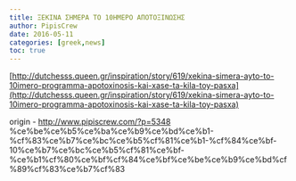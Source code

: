 ```yaml
---
title: ΞΕΚΙΝΑ ΣΗΜΕΡΑ ΤΟ 10ΗΜΕΡΟ ΑΠΟΤΟΞΙΝΩΣΗΣ
author: PipisCrew
date: 2016-05-11
categories: [greek,news]
toc: true
---
```


[http://dutchesss.queen.gr/inspiration/story/619/xekina-simera-ayto-to-10imero-programma-apotoxinosis-kai-xase-ta-kila-toy-pasxa](http://dutchesss.queen.gr/inspiration/story/619/xekina-simera-ayto-to-10imero-programma-apotoxinosis-kai-xase-ta-kila-toy-pasxa)

origin - http://www.pipiscrew.com/?p=5348 %ce%be%ce%b5%ce%ba%ce%b9%ce%bd%ce%b1-%cf%83%ce%b7%ce%bc%ce%b5%cf%81%ce%b1-%cf%84%ce%bf-10%ce%b7%ce%bc%ce%b5%cf%81%ce%bf-%ce%b1%cf%80%ce%bf%cf%84%ce%bf%ce%be%ce%b9%ce%bd%cf%89%cf%83%ce%b7%cf%83